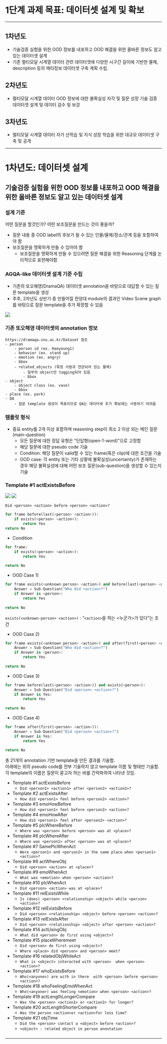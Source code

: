 
# 1단계 과제 목표: 데이터셋 설계 및 확보

---

## 1차년도
- 기술검증 실험을 위한 OOD 정보를 내포하고 OOD 해결을 위한 올바른 정보도 알고 있는 데이터셋 설계
- 기존 멀티모달 시계열 데이터 관련 데이터셋에 다양한 시구간 길이에 기반한 물체, description 등의 메타정보 데이터셋 구축 계획 수립.

## 2차년도
- 멀티모달 시계열 데이터 OOD 정보에 대한 불확실성 자각 및 질문 성장 기술 검증 데이터셋 설계 및 데이터 검수 및 보강 


## 3차년도
- 멀티모달 시계열 데이터 자가 선학습 및 지식 성장 학습을 위한 대규모 데이터셋 구축 및 공개



---


# 1차년도: 데이터셋 설계

## 기술검증 실험을 위한 OOD 정보를 내포하고 OOD 해결을 위한 올바른 정보도 알고 있는 데이터셋 설계

### 설계 기준

어떤 질문을 할것인가? 어떤 보조질문을 만드는 것이 좋을까?
- 질문 내용 중 OOD label의 후보가 될 수 있는 인물/물체/장소/관계 등을 포함하여야 함
- 보조질문을 명확하게 만들 수 있어야 함
    - 보조질문을 명확하게 만들 수 있으려면 질문 해결을 위한 Reasoning 단계를 논리적으로 표현해야함

### AGQA-like 데이터셋 설계 기준 수립
- 기존의 또오해영(DramaQA) 데이터셋 annotation을 바탕으로 대답할 수 있는 질문 template을 생성
- 추후, 2차년도 상반기 중 만들어질 한양대 module의 결과인 Video Scene graph를 바탕으로 질문 template을 추가 확장할 수 있음

![](AGQA.png)

### 기존 또오해영 데이터셋의 annotation 정보
```
https://dramaqa.snu.ac.kr/Dataset 참조
- person
    - person id (ex. Haeyoung1)
    - behavior (ex. stand up)
    - emotion (ex. angry)
    - bbox
    - related_objects (특정 사람과 연관되어 있는 물체)
        - 일부의 object만 tagging되어 있음
        - bbox
- object
    - object class (ex. vase)
    - bbox
- place (ex. park)
- QA
    - 질문 template 생성이 목표이므로 QA는 데이터셋 추가 확보에는 사용하기 어려움
```
### 템플릿 형식

- 중요 entity를 2개 이상 포함하며 reasoning step이 최소 2 이상 되는 메인 질문(main-question)
  - 모든 질문에 대한 정답 유형은 “단답형(open-1-word)”으로 고정함
  - 해당 질문에 대한 pseudo code 기술 
  - Condition: 해당 질문이 valid할 수 있는 frame(혹은 clip)에 대한 조건을 기술
  - OOD case: 각 entity 또는 기타 상황에 불확실성(uncertainty)가 존재하는 경우 해당 불확실성에 대해 어떤 보조 질문(sub-question)을 생성할 수 있는지 기술

### Template #1 actExistsBefore

![](template_example1.png)
![](template_example2.png)


`Did <person> <action> before <person> <action>?`

```python
for frame before(last(<person> <action>)):
    if exists(<person> <action>):
        return Yes
return No
```

- Condition
    
```python
for frame:
    if exists(<person> <action>):
        return Yes
    
return No
```
    
- OOD Case 1) <person>
    
```python
for frame exists(<unknown-person> <action>) and before(last(<person> <action>)):
    Answer = Sub-Question("Who did <action>?")
    if Answer is <person>:
        return Yes
    
return No
```
`exists(<unknown-person> <action>)` :  “`<action>`을 하는 <누군가>가 있다”는 조건


- OOD Case 2) <person>
    
```python
for frame exists(<unknown-person> <action>) and after(first(<person> <action>)):
    Answer = Sub-Question("Who did <action>?")
    if Answer is <person>:
        return Yes
    
return No
```
    
- OOD Case 3) <action>
    
```python
for frame before(last(<person> <action>)) and exists(<person>):
    Answer = Sub-Question("Did <person> <action>?") 
    if Answer is Yes:
        return Yes
    
return No
```
    
- OOD Case 4) <action>
    
```python
for frame after(first(<person> <action>)):
    Answer = Sub-Question("Did <person> <action>?") 
    if Answer is Yes:
        return Yes
    
return No
```

총 21개의 annotation 기반 template을 만든 결과를 기술함.  
아래에는 위의 pseudo code를 전부 기술하지 않고 template 이름 및 형태만 기술함.  
각 template의 이름은 질문이 묻고자 하는 바를 간략화하여 나타낸 것임.

- Template #1 actExistsBefore
  - `Did <person1> <action1> after <person2> <action2>?`
- Template #2 actExistsAfter
  - `How did <person1> feel before <person2> <action>?`
- Template #3 emoHowBefore
  - `How did <person1> feel before <person2> <action>?`
- Template #4 emoHowAfter
  - `How did <person1> feel after <person2> <action>?`
- Template #5 plcWhereBefore
  - `Where was <person> before <person> was at <place>?`
- Template #6 plcWhereAfter
  - `Where was <person1> after <person> was at <place>?`
- Template #7 SamePlcWhenAct
  - `Were <person1> and <person2> in the same place when <person1> <action>?`
- Template #8 actWhereObj 
  - `Did <person> <action> at <place>?`
- Template #9 emoWhenAct
  - `What was <emotion> when <person> <action>?`
- Template #10 plcWhenAct 
  - `Did <person> <action> was at <place>?`
- Template #11 relExistsWhile 
  - `Is (does) <person> <relationship> <object> while <person> <action>?`
- Template #12 relExistsBefore
  - `Did <person> <relationship> <object> before <person> <action>?`
- Template #13 relExistsAfter 
  - `Did <person> <relationship> <object> after <person> <action>?`
- Template #14 actUsingObj 
  - `What did <person> do first using <object>?`
- Template #15 placeWheremeet 
  - `Did <person> do first using <object>?`
  - `Where <place> did <person> and <person> meet?`
- Template #16 relatedObjWhileAct
  - `What is <object> interacted with <person>  when <person> <action>?`
- Template #17 whoExistsBefore
  - `Who(<anyone>) are with in there  with <person> before <person> <action>?`
- Template #18 whoFeelingEmoWhenAct
  - `Who(<anyone>) was feeling <emotion> when <person> <action>?`
- Template #19 actLengthLongerCompare 
  - `Was the <person> <action1> or <action2> for longer?`
- Template #20 actLengthShorterCompare
  - `Was the person <action>or <action>for less time?`
- Template #21 objTime
  - `Did the <person> contact a <object> before <action>?`
  - `<object> : related object in person annotation`

###

---
